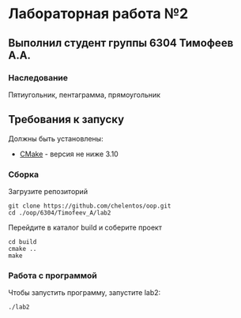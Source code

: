 # Лабораторная работа №2
## Выполнил студент группы 6304 Тимофеев А.А.

### Наследование

Пятиугольник, пентаграмма, прямоугольник

## Требования к запуску

Должны быть установлены:

* [CMake](https://cmake.org/) - версия не ниже 3.10

### Сборка

Загрузите репозиторий
```
git clone https://github.com/chelentos/oop.git
cd ./oop/6304/Timofeev_A/lab2
```
Перейдите в каталог build и соберите проект
```
cd build
cmake ..
make
```
### Работа с программой
Чтобы запустить программу, запустите lab2:
```
./lab2
```

